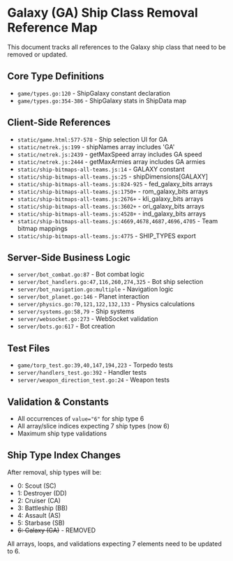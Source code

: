 # Galaxy (GA) Ship Class Removal Reference Map

This document tracks all references to the Galaxy ship class that need to be removed or updated.

## Core Type Definitions
- `game/types.go:120` - ShipGalaxy constant declaration
- `game/types.go:354-386` - ShipGalaxy stats in ShipData map

## Client-Side References
- `static/game.html:577-578` - Ship selection UI for GA
- `static/netrek.js:199` - shipNames array includes 'GA'
- `static/netrek.js:2439` - getMaxSpeed array includes GA speed
- `static/netrek.js:2444` - getMaxArmies array includes GA armies
- `static/ship-bitmaps-all-teams.js:14` - GALAXY constant
- `static/ship-bitmaps-all-teams.js:25` - shipDimensions[GALAXY]
- `static/ship-bitmaps-all-teams.js:824-925` - fed_galaxy_bits arrays
- `static/ship-bitmaps-all-teams.js:1750+` - rom_galaxy_bits arrays
- `static/ship-bitmaps-all-teams.js:2676+` - kli_galaxy_bits arrays
- `static/ship-bitmaps-all-teams.js:3602+` - ori_galaxy_bits arrays
- `static/ship-bitmaps-all-teams.js:4528+` - ind_galaxy_bits arrays
- `static/ship-bitmaps-all-teams.js:4669,4678,4687,4696,4705` - Team bitmap mappings
- `static/ship-bitmaps-all-teams.js:4775` - SHIP_TYPES export

## Server-Side Business Logic
- `server/bot_combat.go:87` - Bot combat logic
- `server/bot_handlers.go:47,116,260,274,325` - Bot ship selection
- `server/bot_navigation.go:multiple` - Navigation logic
- `server/bot_planet.go:146` - Planet interaction
- `server/physics.go:70,121,122,132,133` - Physics calculations
- `server/systems.go:58,79` - Ship systems
- `server/websocket.go:273` - WebSocket validation
- `server/bots.go:617` - Bot creation

## Test Files
- `game/torp_test.go:39,40,147,194,223` - Torpedo tests
- `server/handlers_test.go:392` - Handler tests
- `server/weapon_direction_test.go:24` - Weapon tests

## Validation & Constants
- All occurrences of `value="6"` for ship type 6
- All array/slice indices expecting 7 ship types (now 6)
- Maximum ship type validations

## Ship Type Index Changes
After removal, ship types will be:
- 0: Scout (SC)
- 1: Destroyer (DD) 
- 2: Cruiser (CA)
- 3: Battleship (BB)
- 4: Assault (AS)
- 5: Starbase (SB)
- ~~6: Galaxy (GA)~~ - REMOVED

All arrays, loops, and validations expecting 7 elements need to be updated to 6.